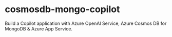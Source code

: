 # cosmosdb-mongo-copilot
Build a Copilot application with Azure OpenAI Service, Azure Cosmos DB for MongoDB &amp; Azure App Service.
